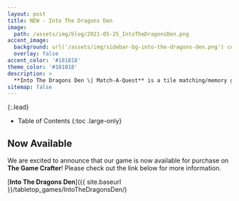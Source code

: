 ```yaml
---
layout: post
title: NEW - Into The Dragons Den
image: 
  path: /assets/img/blog/2021-05-25_IntoTheDragonsDen.png
accent_image: 
  background: url('/assets/img/sidebar-bg-into-the-dragons-den.png') center/cover
  overlay: false
accent_color: '#181818'
theme_color: '#181818'
description: >
  **Into The Dragons Den \| Match-A-Quest** is a tile matching/memory game that is fun for the whole family.
sitemap: false
---
```


{:.lead}

- Table of Contents
{:toc .large-only}

## Now Available

We are excited to announce that our game is now available for purchase on **The Game Crafter**!  Please check out the link below for more information.

[**Into The Dragons Den**]({{ site.baseurl }}/tabletop_games/IntoTheDragonsDen/)


